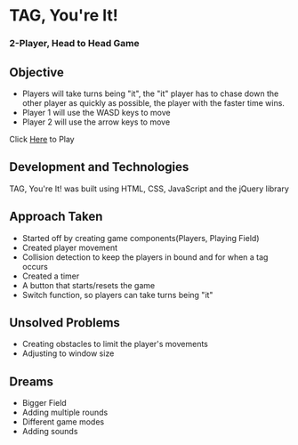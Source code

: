 # TAG, You're It!
### 2-Player, Head to Head Game
## Objective
- Players will take turns being "it", the "it" player has to chase down the other player as quickly as possible, the player with the faster time wins. 
- Player 1 will use the WASD keys to move
- Player 2 will use the arrow keys to move

Click [Here](https://haroldseo.github.io/tag-game-project/) to Play

## Development and Technologies
TAG, You're It! was built using HTML, CSS, JavaScript and the jQuery library

## Approach Taken
- Started off by creating game components(Players, Playing Field) 
- Created player movement
- Collision detection to keep the players in bound and for when a tag occurs 
- Created a timer
- A button that starts/resets the game
- Switch function, so players can take turns being "it"

## Unsolved Problems
- Creating obstacles to limit the player's movements
- Adjusting to window size

## Dreams
- Bigger Field
- Adding multiple rounds
- Different game modes
- Adding sounds

